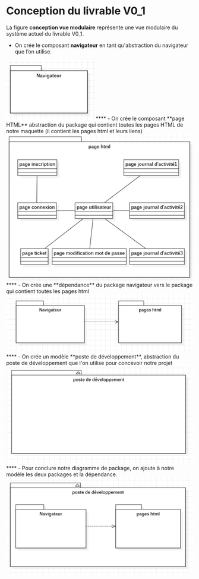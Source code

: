 # Conception du livrable V0_1

La figure **conception vue modulaire** représente une vue modulaire du système actuel du livrable V0_1.

- On crée le composant **navigateur** en tant qu'abstraction du navigateur que l’on utilise.
<img src="navigateuruml.PNG">
****
- On crée le composant **page HTML** abstraction du package qui contient toutes les pages HTML de notre maquette (il contient les pages html et leurs liens)
<img src="pagehtmlcomplet.PNG">
****
- On crée une **dépendance** du package navigateur vers le package qui contient toutes les pages html
<img src="dependancet1t2.PNG">
****
- On crée un modèle **poste de développement**, abstraction du poste de développement que l'on utilise pour concevoir notre projet 
<img src="postedevuml.PNG">
****
- Pour conclure notre diagramme de package, on ajoute à notre modèle les deux packages et la dépendance.
<img src="diagrammeuml.PNG">
